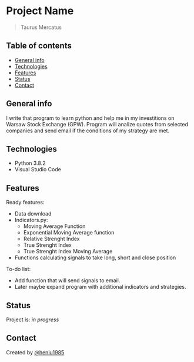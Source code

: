 # Project Name

> Taurus Mercatus

## Table of contents

* [General info](#general-info)
* [Technologies](#technologies)
* [Features](#features)
* [Status](#status)
* [Contact](#contact)

## General info

I write that program to learn python and help me in my investitions on Warsaw Stock Exchange (GPW).
Program will analize quotes from selected companies and send email if the conditions of my strategy are met.

## Technologies

* Python 3.8.2
* Visual Studio Code

## Features

Ready features:

* Data download
* Indicators.py:
  * Moving Average Function
  * Exponential Moving Average function
  * Relative Strenght Index
  * True Strenght Index
  * True Strenght Index Moving Average
* Functions calculating signals to take long, short and close position

To-do list:

* Add function that will send signals to email.
* Later maybe expand program with additional indicators and strategies.

## Status

Project is: _in progress_

## Contact

Created by [@heniu1985](https://github.com/heniu1985)
